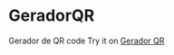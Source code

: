 # GeradorQR
 Gerador de QR code
Try it on <a href="https://ivanpereiracp.github.io/GeradorQR/">Gerador QR</a>

